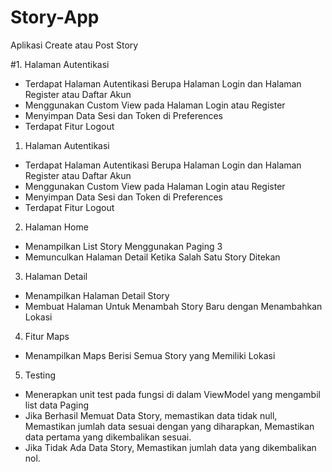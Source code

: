 # Story-App
Aplikasi Create atau Post Story

#1. Halaman Autentikasi
- Terdapat Halaman Autentikasi Berupa Halaman Login dan Halaman Register atau Daftar Akun <br>
- Menggunakan Custom View pada Halaman Login atau Register<br>
- Menyimpan Data Sesi dan Token di Preferences<br>
- Terdapat Fitur Logout

1. Halaman Autentikasi
- Terdapat Halaman Autentikasi Berupa Halaman Login dan Halaman Register atau Daftar Akun <br>
- Menggunakan Custom View pada Halaman Login atau Register<br>
- Menyimpan Data Sesi dan Token di Preferences<br>
- Terdapat Fitur Logout<br>


2. Halaman Home
- Menampilkan List Story Menggunakan Paging 3
- Memunculkan Halaman Detail Ketika Salah Satu Story Ditekan


3. Halaman Detail
- Menampilkan Halaman Detail Story
- Membuat Halaman Untuk Menambah Story Baru dengan Menambahkan Lokasi


4. Fitur Maps
- Menampilkan Maps Berisi Semua Story yang Memiliki Lokasi


5. Testing
- Menerapkan unit test pada fungsi di dalam ViewModel yang mengambil list data Paging
- Jika Berhasil Memuat Data Story, memastikan data tidak null, Memastikan jumlah data sesuai dengan yang diharapkan, Memastikan data pertama yang dikembalikan sesuai.
- Jika Tidak Ada Data Story, Memastikan jumlah data yang dikembalikan nol.
 
